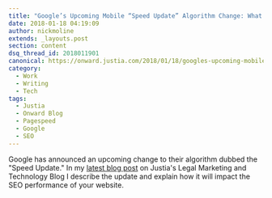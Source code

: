 ```yaml
---
title: "Google’s Upcoming Mobile “Speed Update” Algorithm Change: What You Need to Know"
date: 2018-01-18 04:19:09
author: nickmoline
extends: _layouts.post
section: content
dsq_thread_id: 2018011901
canonical: https://onward.justia.com/2018/01/18/googles-upcoming-mobile-speed-update-algorithm-change-need-know/
category:
  - Work
  - Writing
  - Tech
tags:
  - Justia
  - Onward Blog
  - Pagespeed
  - Google
  - SEO
---
```

Google has announced an upcoming change to their algorithm dubbed the "Speed Update."  In my [latest blog post](https://onward.justia.com/2018/01/18/googles-upcoming-mobile-speed-update-algorithm-change-need-know/) on Justia's Legal Marketing and Technology Blog I describe the update and explain how it will impact the SEO performance of your website.
